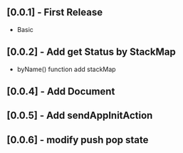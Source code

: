 ## [0.0.1] - First Release
* Basic 

## [0.0.2] - Add get Status by StackMap 
* byName() function add stackMap

## [0.0.4] - Add Document

## [0.0.5] - Add sendAppInitAction

## [0.0.6] - modify push pop state